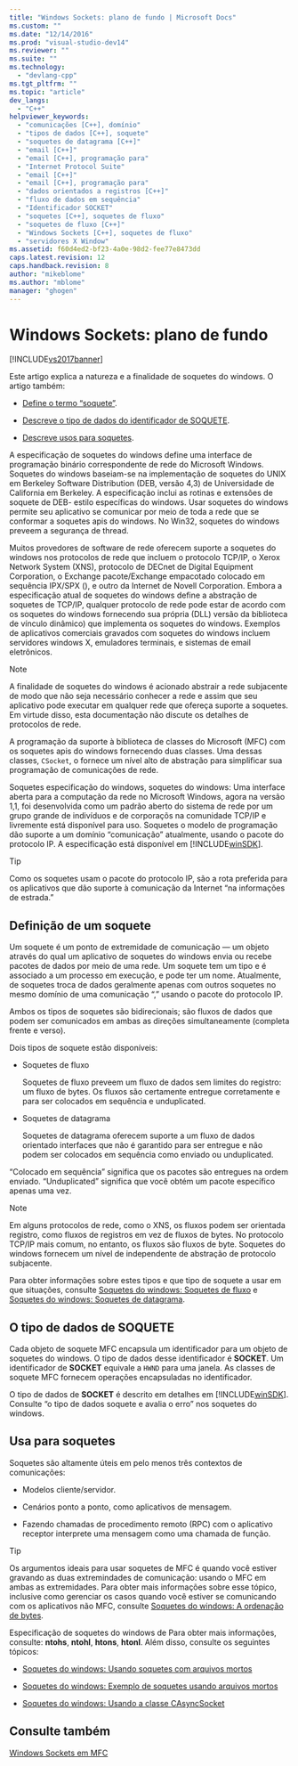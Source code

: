 ```yaml
---
title: "Windows Sockets: plano de fundo | Microsoft Docs"
ms.custom: ""
ms.date: "12/14/2016"
ms.prod: "visual-studio-dev14"
ms.reviewer: ""
ms.suite: ""
ms.technology: 
  - "devlang-cpp"
ms.tgt_pltfrm: ""
ms.topic: "article"
dev_langs: 
  - "C++"
helpviewer_keywords: 
  - "comunicações [C++], domínio"
  - "tipos de dados [C++], soquete"
  - "soquetes de datagrama [C++]"
  - "email [C++]"
  - "email [C++], programação para"
  - "Internet Protocol Suite"
  - "email [C++]"
  - "email [C++], programação para"
  - "dados orientados a registros [C++]"
  - "fluxo de dados em sequência"
  - "Identificador SOCKET"
  - "soquetes [C++], soquetes de fluxo"
  - "soquetes de fluxo [C++]"
  - "Windows Sockets [C++], soquetes de fluxo"
  - "servidores X Window"
ms.assetid: f60d4ed2-bf23-4a0e-98d2-fee77e8473dd
caps.latest.revision: 12
caps.handback.revision: 8
author: "mikeblome"
ms.author: "mblome"
manager: "ghogen"
---
```

# Windows Sockets: plano de fundo
[!INCLUDE[vs2017banner](../assembler/inline/includes/vs2017banner.md)]

Este artigo explica a natureza e a finalidade de soquetes do windows.  O artigo também:  
  
-   [Define o termo “soquete”](#_core_definition_of_a_socket).  
  
-   [Descreve o tipo de dados do identificador de SOQUETE](#_core_the_socket_data_type).  
  
-   [Descreve usos para soquetes](#_core_uses_for_sockets).  
  
 A especificação de soquetes do windows define uma interface de programação binário correspondente de rede do Microsoft Windows.  Soquetes do windows baseiam\-se na implementação de soquetes do UNIX em Berkeley Software Distribution \(DEB, versão 4,3\) de Universidade de California em Berkeley.  A especificação inclui as rotinas e extensões de soquete de DEB\- estilo específicas do windows.  Usar soquetes do windows permite seu aplicativo se comunicar por meio de toda a rede que se conformar a soquetes apis do windows.  No Win32, soquetes do windows preveem a segurança de thread.  
  
 Muitos provedores de software de rede oferecem suporte a soquetes do windows nos protocolos de rede que incluem o protocolo TCP\/IP, o Xerox Network System \(XNS\), protocolo de DECnet de Digital Equipment Corporation, o Exchange pacote\/Exchange empacotado colocado em sequência IPX\/SPX \(\), e outro da Internet de Novell Corporation.  Embora a especificação atual de soquetes do windows define a abstração de soquetes de TCP\/IP, qualquer protocolo de rede pode estar de acordo com os soquetes do windows fornecendo sua própria \(DLL\) versão da biblioteca de vínculo dinâmico\) que implementa os soquetes do windows.  Exemplos de aplicativos comerciais gravados com soquetes do windows incluem servidores windows X, emuladores terminais, e sistemas de email eletrônicos.  
  
> [!NOTE]
>  A finalidade de soquetes do windows é acionado abstrair a rede subjacente de modo que não seja necessário conhecer a rede e assim que seu aplicativo pode executar em qualquer rede que ofereça suporte a soquetes.  Em virtude disso, esta documentação não discute os detalhes de protocolos de rede.  
  
 A programação da suporte à biblioteca de classes do Microsoft \(MFC\) com os soquetes apis do windows fornecendo duas classes.  Uma dessas classes, `CSocket`, o fornece um nível alto de abstração para simplificar sua programação de comunicações de rede.  
  
 Soquetes especificação do windows, soquetes do windows: Uma interface aberta para a computação da rede no Microsoft Windows, agora na versão 1,1, foi desenvolvida como um padrão aberto do sistema de rede por um grupo grande de indivíduos e de corporaçõs na comunidade TCP\/IP e livremente está disponível para uso.  Soquetes o modelo de programação dão suporte a um domínio “comunicação” atualmente, usando o pacote do protocolo IP.  A especificação está disponível em [!INCLUDE[winSDK](../atl/includes/winsdk_md.md)].  
  
> [!TIP]
>  Como os soquetes usam o pacote do protocolo IP, são a rota preferida para os aplicativos que dão suporte à comunicação da Internet “na informações de estrada.”  
  
##  <a name="_core_definition_of_a_socket"></a> Definição de um soquete  
 Um soquete é um ponto de extremidade de comunicação — um objeto através do qual um aplicativo de soquetes do windows envia ou recebe pacotes de dados por meio de uma rede.  Um soquete tem um tipo e é associado a um processo em execução, e pode ter um nome.  Atualmente, de soquetes troca de dados geralmente apenas com outros soquetes no mesmo domínio de uma comunicação “,” usando o pacote do protocolo IP.  
  
 Ambos os tipos de soquetes são bidirecionais; são fluxos de dados que podem ser comunicados em ambas as direções simultaneamente \(completa frente e verso\).  
  
 Dois tipos de soquete estão disponíveis:  
  
-   Soquetes de fluxo  
  
     Soquetes de fluxo preveem um fluxo de dados sem limites do registro: um fluxo de bytes.  Os fluxos são certamente entregue corretamente e para ser colocados em sequência e unduplicated.  
  
-   Soquetes de datagrama  
  
     Soquetes de datagrama oferecem suporte a um fluxo de dados orientado interfaces que não é garantido para ser entregue e não podem ser colocados em sequência como enviado ou unduplicated.  
  
 “Colocado em sequência” significa que os pacotes são entregues na ordem enviado. “Unduplicated” significa que você obtém um pacote específico apenas uma vez.  
  
> [!NOTE]
>  Em alguns protocolos de rede, como o XNS, os fluxos podem ser orientada registro, como fluxos de registros em vez de fluxos de bytes.  No protocolo TCP\/IP mais comum, no entanto, os fluxos são fluxos de byte.  Soquetes do windows fornecem um nível de independente de abstração de protocolo subjacente.  
  
 Para obter informações sobre estes tipos e que tipo de soquete a usar em que situações, consulte [Soquetes do windows: Soquetes de fluxo](../mfc/windows-sockets-stream-sockets.md) e [Soquetes do windows: Soquetes de datagrama](../mfc/windows-sockets-datagram-sockets.md).  
  
##  <a name="_core_the_socket_data_type"></a> O tipo de dados de SOQUETE  
 Cada objeto de soquete MFC encapsula um identificador para um objeto de soquetes do windows.  O tipo de dados desse identificador é **SOCKET**.  Um identificador de **SOCKET** equivale a `HWND` para uma janela.  As classes de soquete MFC fornecem operações encapsuladas no identificador.  
  
 O tipo de dados de **SOCKET** é descrito em detalhes em [!INCLUDE[winSDK](../atl/includes/winsdk_md.md)].  Consulte “o tipo de dados soquete e avalia o erro” nos soquetes do windows.  
  
##  <a name="_core_uses_for_sockets"></a> Usa para soquetes  
 Soquetes são altamente úteis em pelo menos três contextos de comunicações:  
  
-   Modelos cliente\/servidor.  
  
-   Cenários ponto a ponto, como aplicativos de mensagem.  
  
-   Fazendo chamadas de procedimento remoto \(RPC\) com o aplicativo receptor interprete uma mensagem como uma chamada de função.  
  
> [!TIP]
>  Os argumentos ideais para usar soquetes de MFC é quando você estiver gravando as duas extremindades de comunicação: usando o MFC em ambas as extremidades.  Para obter mais informações sobre esse tópico, inclusive como gerenciar os casos quando você estiver se comunicando com os aplicativos não MFC, consulte [Soquetes do windows: A ordenação de bytes](../mfc/windows-sockets-byte-ordering.md).  
  
 Especificação de soquetes do windows de Para obter mais informações, consulte: **ntohs**, **ntohl**, **htons**, **htonl**.  Além disso, consulte os seguintes tópicos:  
  
-   [Soquetes do windows: Usando soquetes com arquivos mortos](../mfc/windows-sockets-using-sockets-with-archives.md)  
  
-   [Soquetes do windows: Exemplo de soquetes usando arquivos mortos](../mfc/windows-sockets-example-of-sockets-using-archives.md)  
  
-   [Soquetes do windows: Usando a classe CAsyncSocket](../mfc/windows-sockets-using-class-casyncsocket.md)  
  
## Consulte também  
 [Windows Sockets em MFC](../mfc/windows-sockets-in-mfc.md)